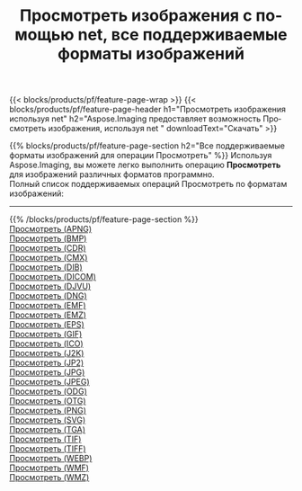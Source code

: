 ﻿---
title: Просмотреть изображения с помощью net, все поддерживаемые форматы изображений 
weight: 3920
url: /ru/net/viewer 
lang: ru
langdirlevel: 2
locales: zh-hans,ja,it,ru,de,es,fr,nl,id,lt,pl,pt,vi,tr,ko,zh-hant,ar,hi,th,sv,cs,uk,he
description: Используя Aspose.Imaging, вы можете легко Просмотреть изображения используя net
---

{{< blocks/products/pf/feature-page-wrap >}}
{{< blocks/products/pf/feature-page-header h1="Просмотреть изображения используя net" h2="Aspose.Imaging предоставляет возможность Просмотреть изображения, используя net " downloadText="Скачать" >}}


{{% blocks/products/pf/feature-page-section  h2="Все поддерживаемые форматы изображений для операции Просмотреть" %}}
Используя Aspose.Imaging, вы можете легко выполнить операцию **Просмотреть** для изображений различных форматов программно.
<br/>
Полный список поддерживаемых операций Просмотреть по форматам изображений:
<hr/>
{{% /blocks/products/pf/feature-page-section %}}
<div class="container-fluid productfamilypage bg-gray">
    <div class="convertypes bg-gray agp-content section">
        <div class="container">
		<div class="row other-converters">
		    <div class='col-md-2 other-converter remove-lp remove-rp'><a href="/imaging/ru/net/viewer/apng" >Просмотреть (APNG)</a></div><div class='col-md-2 other-converter remove-lp remove-rp'><a href="/imaging/ru/net/viewer/bmp" >Просмотреть (BMP)</a></div><div class='col-md-2 other-converter remove-lp remove-rp'><a href="/imaging/ru/net/viewer/cdr" >Просмотреть (CDR)</a></div><div class='col-md-2 other-converter remove-lp remove-rp'><a href="/imaging/ru/net/viewer/cmx" >Просмотреть (CMX)</a></div><div class='col-md-2 other-converter remove-lp remove-rp'><a href="/imaging/ru/net/viewer/dib" >Просмотреть (DIB)</a></div><div class='col-md-2 other-converter remove-lp remove-rp'><a href="/imaging/ru/net/viewer/dicom" >Просмотреть (DICOM)</a></div><div class='col-md-2 other-converter remove-lp remove-rp'><a href="/imaging/ru/net/viewer/djvu" >Просмотреть (DJVU)</a></div><div class='col-md-2 other-converter remove-lp remove-rp'><a href="/imaging/ru/net/viewer/dng" >Просмотреть (DNG)</a></div><div class='col-md-2 other-converter remove-lp remove-rp'><a href="/imaging/ru/net/viewer/emf" >Просмотреть (EMF)</a></div><div class='col-md-2 other-converter remove-lp remove-rp'><a href="/imaging/ru/net/viewer/emz" >Просмотреть (EMZ)</a></div><div class='col-md-2 other-converter remove-lp remove-rp'><a href="/imaging/ru/net/viewer/eps" >Просмотреть (EPS)</a></div><div class='col-md-2 other-converter remove-lp remove-rp'><a href="/imaging/ru/net/viewer/gif" >Просмотреть (GIF)</a></div><div class='col-md-2 other-converter remove-lp remove-rp'><a href="/imaging/ru/net/viewer/ico" >Просмотреть (ICO)</a></div><div class='col-md-2 other-converter remove-lp remove-rp'><a href="/imaging/ru/net/viewer/j2k" >Просмотреть (J2K)</a></div><div class='col-md-2 other-converter remove-lp remove-rp'><a href="/imaging/ru/net/viewer/jp2" >Просмотреть (JP2)</a></div><div class='col-md-2 other-converter remove-lp remove-rp'><a href="/imaging/ru/net/viewer/jpg" >Просмотреть (JPG)</a></div><div class='col-md-2 other-converter remove-lp remove-rp'><a href="/imaging/ru/net/viewer/jpeg" >Просмотреть (JPEG)</a></div><div class='col-md-2 other-converter remove-lp remove-rp'><a href="/imaging/ru/net/viewer/odg" >Просмотреть (ODG)</a></div><div class='col-md-2 other-converter remove-lp remove-rp'><a href="/imaging/ru/net/viewer/otg" >Просмотреть (OTG)</a></div><div class='col-md-2 other-converter remove-lp remove-rp'><a href="/imaging/ru/net/viewer/png" >Просмотреть (PNG)</a></div><div class='col-md-2 other-converter remove-lp remove-rp'><a href="/imaging/ru/net/viewer/svg" >Просмотреть (SVG)</a></div><div class='col-md-2 other-converter remove-lp remove-rp'><a href="/imaging/ru/net/viewer/tga" >Просмотреть (TGA)</a></div><div class='col-md-2 other-converter remove-lp remove-rp'><a href="/imaging/ru/net/viewer/tif" >Просмотреть (TIF)</a></div><div class='col-md-2 other-converter remove-lp remove-rp'><a href="/imaging/ru/net/viewer/tiff" >Просмотреть (TIFF)</a></div><div class='col-md-2 other-converter remove-lp remove-rp'><a href="/imaging/ru/net/viewer/webp" >Просмотреть (WEBP)</a></div><div class='col-md-2 other-converter remove-lp remove-rp'><a href="/imaging/ru/net/viewer/wmf" >Просмотреть (WMF)</a></div><div class='col-md-2 other-converter remove-lp remove-rp'><a href="/imaging/ru/net/viewer/wmz" >Просмотреть (WMZ)</a></div>
                </div>
        </div>
    </div>
</div>
<br/>

